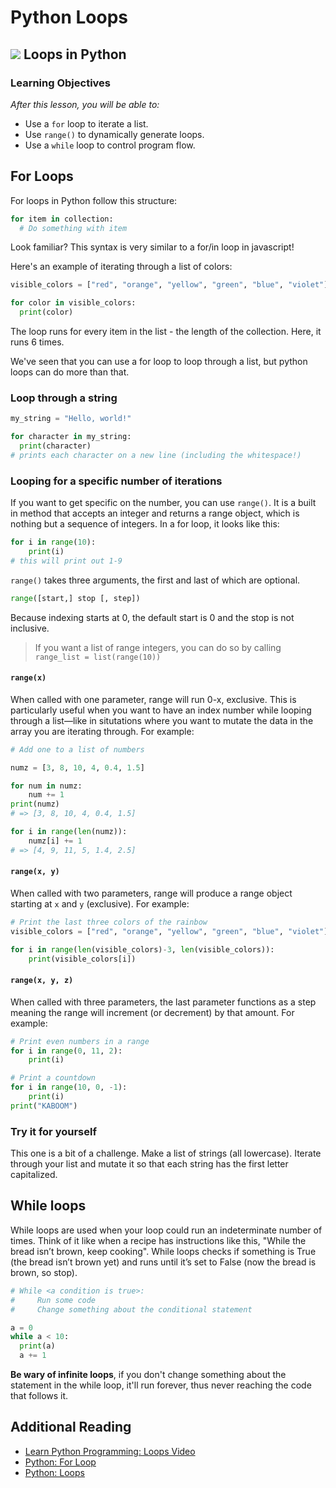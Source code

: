 # Python Loops

## ![](https://ga-dash.s3.amazonaws.com/production/assets/logo-9f88ae6c9c3871690e33280fcf557f33.png) Loops in Python

### Learning Objectives

_After this lesson, you will be able to:_

* Use a `for` loop to iterate a list.
* Use `range()` to dynamically generate loops.
* Use a `while` loop to control program flow.

## For Loops

For loops in Python follow this structure:

```python
for item in collection:
  # Do something with item
```

Look familiar? This syntax is very similar to a for/in loop in javascript!

Here's an example of iterating through a list of colors:

```python
visible_colors = ["red", "orange", "yellow", "green", "blue", "violet"]

for color in visible_colors:
  print(color)
```

The loop runs for every item in the list - the length of the collection. Here, it runs 6 times.

We've seen that you can use a for loop to loop through a list, but python loops can do more than that.

### Loop through a string

```python
my_string = "Hello, world!"

for character in my_string:
  print(character)
# prints each character on a new line (including the whitespace!)
```

### Looping for a specific number of iterations

If you want to get specific on the number, you can use `range()`. It is a built in method that accepts an integer and returns a range object, which is nothing but a sequence of integers. In a for loop, it looks like this:

```python
for i in range(10):
    print(i)
# this will print out 1-9
```

`range()` takes three arguments, the first and last of which are optional.

```python
range([start,] stop [, step])
```

Because indexing starts at 0, the default start is 0 and the stop is not inclusive.

> If you want a list of range integers, you can do so by calling `range_list = list(range(10))`

#### `range(x)`

When called with one parameter, range will run 0-x, exclusive. This is particularly useful when you want to have an index number while looping through a list—like in situtations where you want to mutate the data in the array you are iterating through. For example:

```python
# Add one to a list of numbers

numz = [3, 8, 10, 4, 0.4, 1.5]

for num in numz:
    num += 1
print(numz)
# => [3, 8, 10, 4, 0.4, 1.5]

for i in range(len(numz)):
    numz[i] += 1 
# => [4, 9, 11, 5, 1.4, 2.5]
```

#### `range(x, y)`

When called with two parameters, range will produce a range object starting at `x` and `y` \(exclusive\). For example:

```python
# Print the last three colors of the rainbow
visible_colors = ["red", "orange", "yellow", "green", "blue", "violet"]

for i in range(len(visible_colors)-3, len(visible_colors)):
    print(visible_colors[i])
```

#### `range(x, y, z)`

When called with three parameters, the last parameter functions as a step meaning the range will increment \(or decrement\) by that amount. For example:

```python
# Print even numbers in a range
for i in range(0, 11, 2):
    print(i)

# Print a countdown
for i in range(10, 0, -1):
    print(i)
print("KABOOM")
```

### Try it for yourself

This one is a bit of a challenge. Make a list of strings \(all lowercase\). Iterate through your list and mutate it so that each string has the first letter capitalized.

## While loops

While loops are used when your loop could run an indeterminate number of times. Think of it like when a recipe has instructions like this, "While the bread isn’t brown, keep cooking". While loops checks if something is True \(the bread isn’t brown yet\) and runs until it’s set to False \(now the bread is brown, so stop\).

```python
# While <a condition is true>:
#     Run some code
#     Change something about the conditional statement

a = 0
while a < 10:
  print(a)
  a += 1
```

**Be wary of infinite loops**, if you don't change something about the statement in the while loop, it'll run forever, thus never reaching the code that follows it.

## Additional Reading

* [Learn Python Programming: Loops Video](https://www.youtube.com/watch?v=JkQ0Xeg8LRI)
* [Python: For Loop](https://wiki.python.org/moin/ForLoop)
* [Python: Loops](https://www.tutorialspoint.com/python/python_loops.htm)

